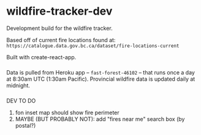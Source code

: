  # wildfire-tracker-dev
Development build for the wildfire tracker.

Based off of current fire locations found at: `https://catalogue.data.gov.bc.ca/dataset/fire-locations-current`

Built with create-react-app.

### 
Data is pulled from Heroku app – `fast-forest-46102` – that runs once a day at 8:30am UTC (1:30am Pacific). Provincial wildfire data is updated daily at midnight.




###
DEV TO DO

1. fon inset map should show fire perimeter
999. MAYBE (BUT PROBABLY NOT): add "fires near me" search box (by postal?)
